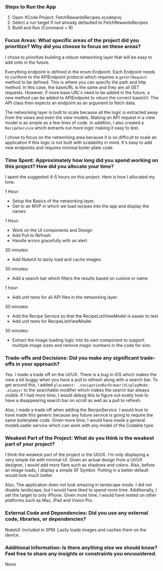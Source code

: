 ### Steps to Run the App
1. Open XCode Project: FetchRewardsRecipes.xcodeproj
2. Select a run target if not already defaulted to FetchRewardsRecipes
3. Build and Run (Command + R)

### Focus Areas: What specific areas of the project did you prioritize? Why did you choose to focus on these areas?
I chose to prioritize building a robust networking layer that will be easy to add onto in the future.

Everything endpoint is defined in the enum Endpoint. Each Endpoint needs to conform to the APIEndpoint
protocol which requires a `getUrlRequest` method to be defined. This is where you can specify the path
and http method. In this case, the baseURL is the same and they are all GET requests. However, if more
base URL's need to be added in the future, a new method can be added to APIEndpoint to return the
correct baseUrl. The API class then expects an endpoint as an argument to fetch data.

The networking layer is built to scale because all the logic is extracted away from the views and even
the view models. Making an API request in a view model is as simple as a few lines of code. In addition,
I also created a `RecipeService` which extracts out more logic making it easy to test.

I chose to focus on the networking area because it is so difficult to scale an application if this logic
is not built with scalability in mind. It's easy to add new endpoints and requires minimal boiler plate
code.

### Time Spent: Approximately how long did you spend working on this project? How did you allocate your time?
I spent the suggested 4-5 hours on this project. Here is how I allocated my time.

1 Hour:
- Setup the Basics of the networking layer.
- Get to an MVP in which we load recipes into the app and display the names

1 Hour:
- Work on the UI components and Design
- Add Pull to Refresh
- Handle errors gracefully with an alert

30 minutes:
- Add NukeUI to lazily load and cache images.

30 minutes:
- Add a search bar which filters the results based on cuisine or name

1 hour:
- Add unit tests for all API files in the networking layer.

30 minutes:
- Add the Recipe Service so that the RecipeListViewModel is easier to test
- Add unit tests for RecipeListViewModel

30 minutes:
- Extract the image loading logic into its own component to support multiple image sizes and remove
  magic numbers in the code for size.

### Trade-offs and Decisions: Did you make any significant trade-offs in your approach?
Yes. I made a trade off on the UI/UX. There is a bug in iOS which makes the view a bit buggy
when you have a pull to refresh along with a search bar. To get around this, I added
`placement: .navigationBarDrawer(displayMode: .always)` to the searchable modifier which makes
the search bar always visible. If I had more time, I would debug this to figure out exatly how to have
a disappearing search bar on scroll as well as a pull to refresh.

Also, I made a trade off when adding the RecipeService. I would love to have made this generic because
any future service is going to require the same boilerplate code. Given more time, I would have made a general
modelLoader service which can work with any model of the Codable type. 

### Weakest Part of the Project: What do you think is the weakest part of your project?
I think the weakest part of the project is the UI/UX. I'm only displaying a very simple list with minimal UI. Given
an actual design from a UI/UX designer, I would add more flare such as shadows and colors. Also, before an image loads,
I display a simple SF Symbol. Putting in a better default would look much better.

Also, The application does not look amazing in landscape mode. I did not disable landscape, but I would have liked to spend
more time. Additionally, I set the target to only iPhone. Given more time, I would have tested on other platforms such as
Mac, iPad and Vision Pro.


### External Code and Dependencies: Did you use any external code, libraries, or dependencies?
NukeUI: Included in SPM. Lazily loads images and caches them on the device.

### Additional Information: Is there anything else we should know? Feel free to share any insights or constraints you encountered.
None
